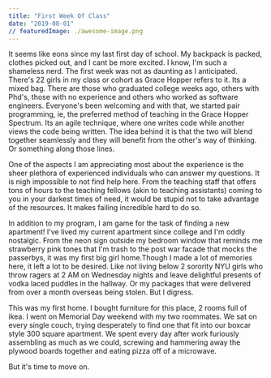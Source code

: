 ```yaml
---
title: "First Week Of Class"
date: "2019-08-01"
// featuredImage: ./awesome-image.png
---
```


It seems like eons since my last first day of school. My backpack is packed,
clothes picked out, and I cant be more excited. I know, I'm such a shameless nerd.
The first week was not as daunting as I anticipated. There's 22 girls in my class
or cohort as Grace Hopper refers to it. Its a mixed bag. There are those
who graduated college weeks ago, others with Phd's, those with no experience and
others who worked as software engineers. Everyone's been welcoming and with that,
we started pair programming, ie, the preferred method of teaching in the Grace Hopper
Spectrum. Its an agile technique, where one writes code while another views the code
being written. The idea behind it is that the two will blend together seamlessly
and they will benefit from the other's way of thinking. Or something
along those lines.

One of the aspects I am appreciating most about the experience is the sheer
plethora of experienced individuals who can answer my questions. It is
nigh impossible to not find help here. From the teaching staff that offers
tons of hours to the teaching fellows (akin to teaching assistants) coming
to you in your darkest times of need, it would be stupid not to take
advantage of the resources. It makes failing incredible hard to do so.

In addition to my program, I am game for the task of finding a new apartment!
I've lived my current apartment since college and I'm oddly nostalgic. From the neon sign outside my bedroom window that reminds me strawberry pink tones that I'm trash to the post war facade that mocks the passerbys, it was my first big girl home.Though I made a lot of memories here, it left a lot to be desired. Like not living below 2 sorority NYU girls who throw ragers at 2 AM on Wednesday nights and leave delightful presents of vodka laced puddles in the hallway. Or my packages that were delivered from over a month overseas being stolen. But I digress.

This was my first home. I bought furniture for this place, 2 rooms full
of ikea. I went on Memorial Day weekend with my two roommates. We sat on
every single couch, trying desperately to find one that fit into our boxcar
style 300 square apartment. We spent every day after work furiously assembling
as much as we could, screwing and hammering away the plywood boards together
and eating pizza off of a microwave.

But it's time to move on.
